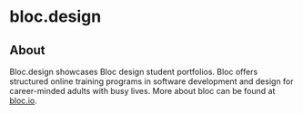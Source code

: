 # bloc.design

## About

Bloc.design showcases Bloc design student portfolios. Bloc offers structured online training programs in software development and design for career-minded adults with busy lives. More about bloc can be found at [bloc.io](https://www.bloc.io/).
